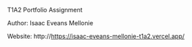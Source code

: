 T1A2 Portfolio Assignment

Author: Isaac Eveans Mellonie

Website: http://https://isaac-eveans-mellonie-t1a2.vercel.app/
